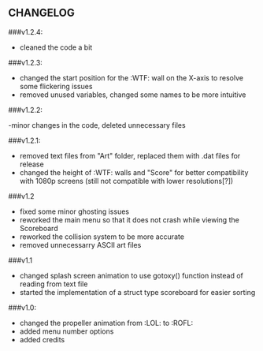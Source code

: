CHANGELOG
---
###v1.2.4:

- cleaned the code a bit

###v1.2.3:

- changed the start position for the :WTF: wall on the X-axis to resolve 
some flickering issues
- removed unused variables, changed some names to be more intuitive

###v1.2.2:

-minor changes in the code, deleted unnecessary files

###v1.2.1:

- removed text files from "Art" folder, replaced them with .dat files for release
- changed the height of :WTF: walls and "Score" for better compatibility with 1080p screens 
(still not compatible with lower resolutions[?])

###v1.2

- fixed some minor ghosting issues
- reworked the main menu so that it does not crash while viewing the Scoreboard
- reworked the collision system to be more accurate
- removed unnecessarry ASCII art files

###v1.1

- changed splash screen animation to use gotoxy() function instead of
reading from text file
- started the implementation of a struct type scoreboard for easier
sorting

###v1.0:

- changed the propeller animation from :LOL: to :ROFL: 
- added menu number options
- added credits


